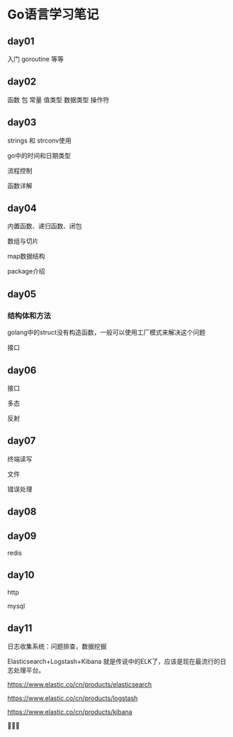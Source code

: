 # Go语言学习笔记

## day01 

入门 goroutine 等等

## day02 

函数 包 常量 值类型 数据类型 操作符

## day03 

strings 和 strconv使用

go中的时间和日期类型

流程控制

函数详解

## day04

内置函数、递归函数、闭包

数组与切片

map数据结构

package介绍

## day05

###  结构体和方法

golang中的struct没有构造函数，一般可以使用工厂模式来解决这个问题

接口

## day06

接口

多态

反射

## day07

终端读写

文件

错误处理

## day08

## day09

redis

## day10

http

mysql

## day11

日志收集系统：问题排查，数据挖掘

Elasticsearch+Logstash+Kibana 就是传说中的ELK了，应该是现在最流行的日志处理平台。

https://www.elastic.co/cn/products/elasticsearch

https://www.elastic.co/cn/products/logstash

https://www.elastic.co/cn/products/kibana

:bear::whale::dolphin:

